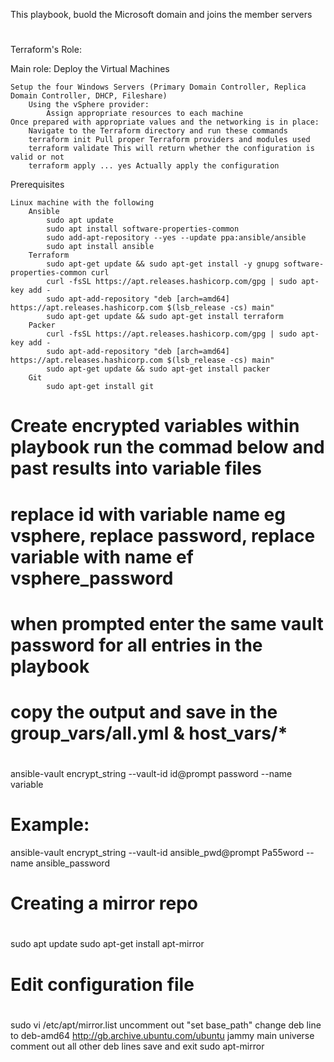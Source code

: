 This playbook, buold the Microsoft domain and joins the member servers
#
# 
#
Terraform's Role:

Main role: Deploy the Virtual Machines

    Setup the four Windows Servers (Primary Domain Controller, Replica Domain Controller, DHCP, Fileshare)
        Using the vSphere provider:
            Assign appropriate resources to each machine
    Once prepared with appropriate values and the networking is in place:
        Navigate to the Terraform directory and run these commands
        terraform init Pull proper Terraform providers and modules used
        terraform validate This will return whether the configuration is valid or not
        terraform apply ... yes Actually apply the configuration

Prerequisites

    Linux machine with the following
        Ansible
            sudo apt update
            sudo apt install software-properties-common
            sudo add-apt-repository --yes --update ppa:ansible/ansible
            sudo apt install ansible
        Terraform
            sudo apt-get update && sudo apt-get install -y gnupg software-properties-common curl
            curl -fsSL https://apt.releases.hashicorp.com/gpg | sudo apt-key add -
            sudo apt-add-repository "deb [arch=amd64] https://apt.releases.hashicorp.com $(lsb_release -cs) main"
            sudo apt-get update && sudo apt-get install terraform
        Packer
            curl -fsSL https://apt.releases.hashicorp.com/gpg | sudo apt-key add -
            sudo apt-add-repository "deb [arch=amd64] https://apt.releases.hashicorp.com $(lsb_release -cs) main"
            sudo apt-get update && sudo apt-get install packer
        Git
            sudo apt-get install git


#
# Create encrypted variables within playbook run the commad below and past results into variable files
# replace id with variable name eg vsphere, replace password, replace variable with name ef vsphere_password
# when prompted enter the same vault password for all entries in the playbook
# copy the output and save in the group_vars/all.yml & host_vars/*
#
ansible-vault encrypt_string --vault-id id@prompt password --name variable
#
# Example: 
ansible-vault encrypt_string --vault-id ansible_pwd@prompt Pa55word --name ansible_password
#
# Creating a mirror repo
#
sudo apt update
sudo apt-get install apt-mirror
#
# Edit configuration file
#
sudo vi /etc/apt/mirror.list
uncomment out "set base_path"
change deb line to
deb-amd64 http://gb.archive.ubuntu.com/ubuntu jammy main universe
comment out all other deb lines
save and exit
sudo apt-mirror
